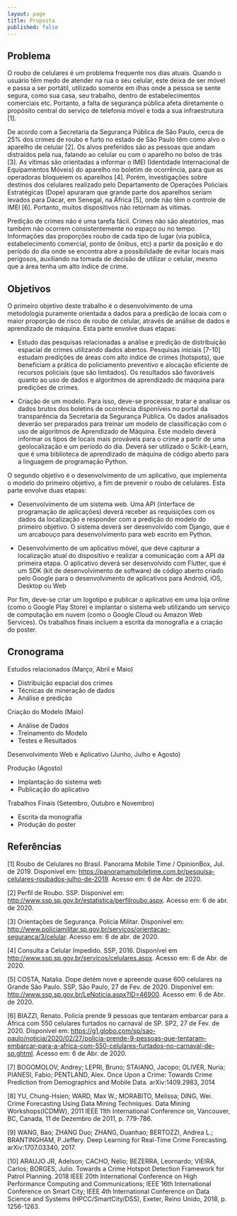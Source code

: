 ```yaml
---
layout: page
title: Proposta
published: false
---
```

## Problema
O roubo de celulares é um problema frequente nos dias atuais. Quando o usuário têm medo de atender na rua o seu celular, este deixa de ser móvel e passa a ser portátil, utilizado somente em ilhas onde a pessoa se sente segura, como sua casa, seu trabalho, dentro de estabelecimentos comerciais etc. Portanto, a falta de segurança pública afeta diretamente o propósito central do serviço de telefonia móvel e toda a sua infraestrutura [1]. 

De acordo com a Secretaria da Segurança Pública de São Paulo, cerca de 25% dos crimes de roubo e furto no estado de São Paulo têm como alvo o aparelho de celular [2]. Os alvos preferidos são as pessoas que andam distraídos pela rua, falando ao celular ou com o aparelho no bolso de trás [3]. As vítimas são orientadas a informar o IMEI (Identidade Internacional de Equipamentos Móveis) do aparelho no boletim de ocorrência, para que as operadoras bloqueiem os aparelhos [4]. Porém, investigações sobre destinos dos celulares realizado pelo Departamento de Operações Policiais Estratégicas (Dope) apuraram que grande parte dos aparelhos seriam levados para Dacar, em Senegal, na África [5], onde não têm o controle de IMEI [6]. Portanto, muitos dispositivos não retornam às vítimas.

Predição de crimes não é uma tarefa fácil. Crimes não são aleatórios, mas também não ocorrem consistentemente no espaço ou no tempo. Informações das proporções roubo de cada tipo de lugar (via pública, estabelecimento comercial, ponto de ônibus, etc) a partir da posição e do período do dia onde se encontra abre a possibilidade de evitar locais mais perigosos, auxiliando na tomada de decisão de utilizar o celular, mesmo que a área tenha um alto índice de crime.

## Objetivos
O primeiro objetivo deste trabalho é o desenvolvimento de uma metodologia puramente orientada a dados para a predição de locais com o maior proporção de risco de roubo de celular, através de análise de dados e aprendizado de máquina. Esta parte envolve duas etapas:

- Estudo das pesquisas relacionadas a análise e predição de distribuição espacial de crimes utilizando dados abertos. Pesquisas iniciais [7-10] estudam predições de áreas com alto índice de crimes (hotspots), que beneficiam a prática do policiamento preventivo e alocação eficiente de recursos policiais (que são limitados). Os resultados são favoráveis quanto ao uso de dados e algoritmos de aprendizado de máquina para predições de crimes.

- Criação de um modelo. Para isso, deve-se processar, tratar e analisar os dados brutos dos boletins de ocorrência disponíveis no portal da transparência da Secretaria da Segurança Pública. Os dados analisados deverão ser preparados para treinar um modelo de classificação com o uso de algoritmos de Aprendizado de Máquina. Este modelo deverá informar os tipos de locais mais prováveis para o crime a partir de uma geolocalização e um período do dia. Deverá ser utilizado o Scikit-Learn, que é uma biblioteca de aprendizado de máquina de código aberto para a linguagem de programação Python.

O segundo objetivo é o desenvolvimento de um aplicativo, que implementa o modelo do primeiro objetivo, a fim de prevenir o roubo de celulares. Esta parte envolve duas etapas:

- Desenvolvimento de um sistema web. Uma API (interface de programação de aplicações) deverá receber as requisições com os dados da localização e responder com a predição do modelo do primeiro objetivo. O sistema deverá ser desenvolvido com Django, que é um arcabouço para desenvolvimento para web escrito em Python.

- Desenvolvimento de um aplicativo móvel, que deve capturar a localização atual do dispositivo e realizar a comunicação com a API da primeira etapa. O aplicativo deverá ser desenvolvido com Flutter, que é um SDK (kit de desenvolvimento de software) de código aberto criado pelo Google para o desenvolvimento de aplicativos para Android, iOS, Desktop ou Web

Por fim, deve-se criar um logotipo e publicar o aplicativo em uma loja online (como o Google Play Store) e implantar o sistema web utilizando um serviço de computação em nuvem (como o Google Cloud ou Amazon Web Services). Os trabalhos finais incluem a escrita da monografia e a criação do poster.

## Cronograma
Estudos relacionados (Março, Abril e Maio)
- Distribuição espacial dos crimes
- Técnicas de mineração de dados
- Análise e predição 

Criação do Modelo (Maio)
- Análise de Dados
- Treinamento do Modelo
- Testes e Resultados

Desenvolvimento Web e Aplicativo (Junho, Julho e Agosto)

Produção (Agosto)
- Implantação do sistema web
- Publicação do aplicativo

Trabalhos Finais (Setembro, Outubro e Novembro)
- Escrita da monografia
- Produção do poster

## Referências
[1] Roubo de Celulares no Brasil. Panorama Mobile Time / OpinionBox, Jul. de 2019. Disponível em: <https://panoramamobiletime.com.br/pesquisa-celulares-roubados-julho-de-2019>. Acesso em: 6 de Abr. de 2020. 

[2] Perfil de Roubo. SSP. Disponível em: <http://www.ssp.sp.gov.br/estatistica/perfilroubo.aspx>. Acesso em: 6 de abr. de 2020.

[3] Orientações de Segurança. Polícia Militar. Disponível em: <http://www.policiamilitar.sp.gov.br/servicos/orientacao-seguranca/3/celular>. Acesso em: 6 de abr. de 2020.

[4] Consulta a Celular Impedido. SSP, 2016. Disponível em <http://www.ssp.sp.gov.br/servicos/celulares.aspx>. Acesso em: 6 de Abr. de 2020.

[5] COSTA, Natalia. Dope detém nove e apreende quase 600 celulares na Grande São Paulo. SSP, São Paulo, 27 de Fev. de 2020. Disponível em: <http://www.ssp.sp.gov.br/LeNoticia.aspx?ID=46900>. Acesso em: 6 de Abr. de 2020.

[6] BIAZZI, Renato. Polícia prende 9 pessoas que tentaram embarcar para a África com 550 celulares furtados no carnaval de SP. SP2, 27 de Fev. de 2020. Disponível em: <https://g1.globo.com/sp/sao-paulo/noticia/2020/02/27/policia-prende-9-pessoas-que-tentaram-embarcar-para-a-africa-com-550-celulares-furtados-no-carnaval-de-sp.ghtml>. Acesso em: 6 de Abr. de 2020.

[7] BOGOMOLOV, Andrey; LEPRI, Bruno; STAIANO, Jacopo; OLIVER, Nuria; PIANESI, Fabio; PENTLAND, Alex. Once Upon a Crime: Towards Crime Prediction from Demographics and Mobile Data. arXiv:1409.2983, 2014

[8] YU, Chung-Hsien; WARD, Max W.; MORABITO, Melissa; DING, Wei. Crime Forecasting Using Data Mining Techniques. Data Mining Workshops(ICDMW), 2011 IEEE 11th International Conference on, Vancouver, BC, Canada, 11 de Dezembro de 2011, p. 779-786.

[9] WANG, Bao; ZHANG Duo; ZHANG, Duanhao; BERTOZZI, Andrea L.; BRANTINGHAM, P.Jeffery. Deep Learning for Real-Time Crime Forecasting. arXiv:1707.03340, 2017.

[10] ARAUJO JR, Adelson; CACHO, Nélio; BEZERRA, Leornardo; VIEIRA, Carlos; BORGES, Julio. Towards a Crime Hotspot Detection Framework for Patrol Planning. 2018 IEEE 20th International Conference on High Performance Computing and Communications; IEEE 16th International Conference on Smart City; IEEE 4th International Conference on Data Science and Systems (HPCC/SmartCity/DSS), Exeter, Reino Unido, 2018, p. 1256-1263.
